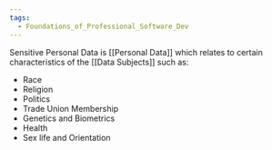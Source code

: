 ```yaml
---
tags:
  - Foundations_of_Professional_Software_Dev
---
```

Sensitive Personal Data is [[Personal Data]] which relates to certain characteristics of the [[Data Subjects]] such as:
- Race
- Religion
- Politics
- Trade Union Membership
- Genetics and Biometrics
- Health
- Sex life and Orientation